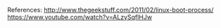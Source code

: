 References:
http://www.thegeekstuff.com/2011/02/linux-boot-process/
https://www.youtube.com/watch?v=ALzySqflHJw
